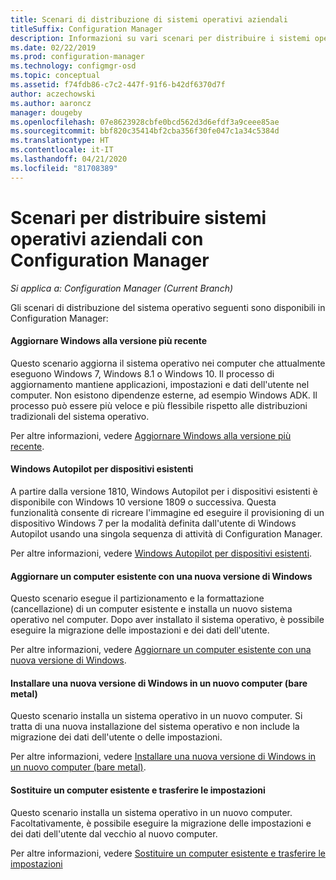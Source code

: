 ```yaml
---
title: Scenari di distribuzione di sistemi operativi aziendali
titleSuffix: Configuration Manager
description: Informazioni su vari scenari per distribuire i sistemi operativi aziendali con Configuration Manager.
ms.date: 02/22/2019
ms.prod: configuration-manager
ms.technology: configmgr-osd
ms.topic: conceptual
ms.assetid: f74fdb86-c7c2-447f-91f6-b42df6370d7f
author: aczechowski
ms.author: aaroncz
manager: dougeby
ms.openlocfilehash: 07e8623928cbfe0bcd562d3d6efdf3a9ceee85ae
ms.sourcegitcommit: bbf820c35414bf2cba356f30fe047c1a34c5384d
ms.translationtype: HT
ms.contentlocale: it-IT
ms.lasthandoff: 04/21/2020
ms.locfileid: "81708389"
---
```

# <a name="scenarios-to-deploy-enterprise-operating-systems-with-configuration-manager"></a>Scenari per distribuire sistemi operativi aziendali con Configuration Manager

*Si applica a: Configuration Manager (Current Branch)*

Gli scenari di distribuzione del sistema operativo seguenti sono disponibili in Configuration Manager:  

#### <a name="upgrade-windows-to-the-latest-version"></a>Aggiornare Windows alla versione più recente
Questo scenario aggiorna il sistema operativo nei computer che attualmente eseguono Windows 7, Windows 8.1 o Windows 10. Il processo di aggiornamento mantiene applicazioni, impostazioni e dati dell'utente nel computer. Non esistono dipendenze esterne, ad esempio Windows ADK. Il processo può essere più veloce e più flessibile rispetto alle distribuzioni tradizionali del sistema operativo.  

Per altre informazioni, vedere [Aggiornare Windows alla versione più recente](upgrade-windows-to-the-latest-version.md).


#### <a name="windows-autopilot-for-existing-devices"></a>Windows Autopilot per dispositivi esistenti
<!--3607717, fka 1358333-->
A partire dalla versione 1810, Windows Autopilot per i dispositivi esistenti è disponibile con Windows 10 versione 1809 o successiva. Questa funzionalità consente di ricreare l'immagine ed eseguire il provisioning di un dispositivo Windows 7 per la modalità definita dall'utente di Windows Autopilot usando una singola sequenza di attività di Configuration Manager.

Per altre informazioni, vedere [Windows Autopilot per dispositivi esistenti](windows-autopilot-for-existing-devices.md).


#### <a name="refresh-an-existing-computer-with-a-new-version-of-windows"></a>Aggiornare un computer esistente con una nuova versione di Windows
Questo scenario esegue il partizionamento e la formattazione (cancellazione) di un computer esistente e installa un nuovo sistema operativo nel computer. Dopo aver installato il sistema operativo, è possibile eseguire la migrazione delle impostazioni e dei dati dell'utente.  

Per altre informazioni, vedere [Aggiornare un computer esistente con una nuova versione di Windows](refresh-an-existing-computer-with-a-new-version-of-windows.md).


#### <a name="install-a-new-version-of-windows-on-a-new-computer-bare-metal"></a>Installare una nuova versione di Windows in un nuovo computer (bare metal)
Questo scenario installa un sistema operativo in un nuovo computer. Si tratta di una nuova installazione del sistema operativo e non include la migrazione dei dati dell'utente o delle impostazioni.  

Per altre informazioni, vedere [Installare una nuova versione di Windows in un nuovo computer (bare metal)](install-new-windows-version-new-computer-bare-metal.md).


#### <a name="replace-an-existing-computer-and-transfer-settings"></a>Sostituire un computer esistente e trasferire le impostazioni
Questo scenario installa un sistema operativo in un nuovo computer. Facoltativamente, è possibile eseguire la migrazione delle impostazioni e dei dati dell'utente dal vecchio al nuovo computer.  

Per altre informazioni, vedere [Sostituire un computer esistente e trasferire le impostazioni](replace-an-existing-computer-and-transfer-settings.md)


